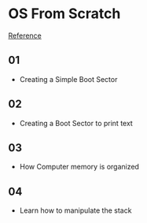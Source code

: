 # OS From Scratch

[Reference](https://github.com/cfenollosa/os-tutorial)

## 01
- Creating a Simple Boot Sector

## 02
- Creating a Boot Sector to print text

## 03
- How Computer memory is organized

## 04
- Learn how to manipulate the stack
